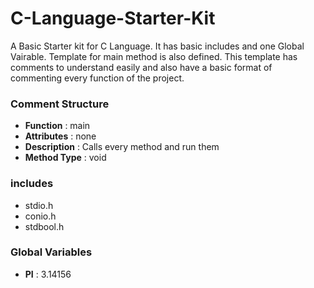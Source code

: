 # C-Language-Starter-Kit

A Basic Starter kit for C Language. It has basic includes and one Global Vairable. Template for main method is also defined. This template has comments to understand easily and also have a basic format of commenting every function of the project.

### Comment Structure
- **Function**      : main
- **Attributes**    : none
- **Description**   : Calls every method and run them
- **Method Type**   : void

### includes
- stdio.h
- conio.h
- stdbool.h

### Global Variables
- **PI** : 3.14156